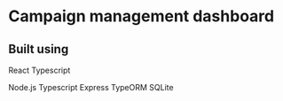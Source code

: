 # Campaign management dashboard

## Built using
React
    Typescript
    
Node.js
    Typescript
    Express
    TypeORM
    SQLite